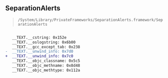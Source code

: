 ## SeparationAlerts

> `/System/Library/PrivateFrameworks/SeparationAlerts.framework/SeparationAlerts`

```diff

   __TEXT.__cstring: 0x152e
   __TEXT.__oslogstring: 0x6b00
   __TEXT.__gcc_except_tab: 0x238
-  __TEXT.__unwind_info: 0x7d0
+  __TEXT.__unwind_info: 0x7c0
   __TEXT.__objc_classname: 0x5c5
   __TEXT.__objc_methname: 0x8d48
   __TEXT.__objc_methtype: 0x112a

```
